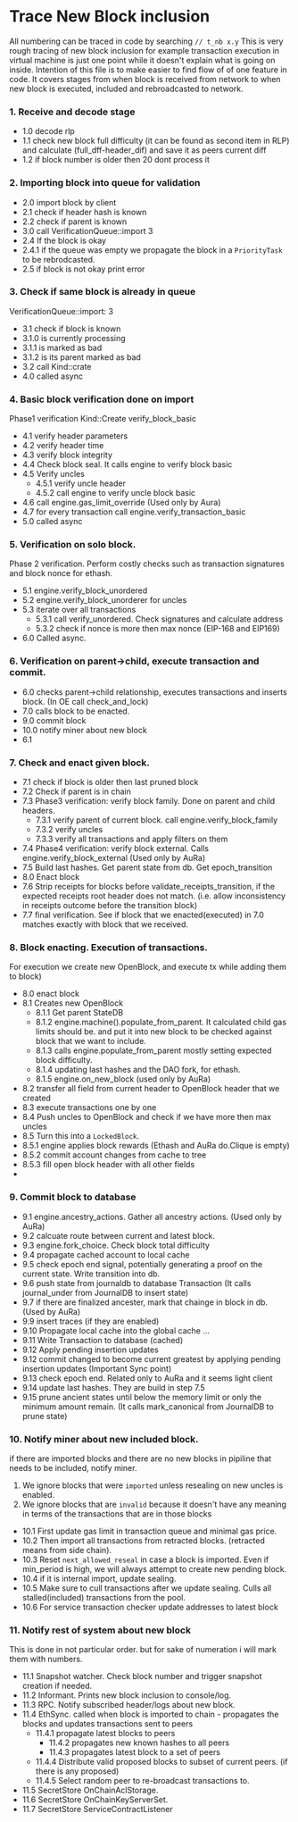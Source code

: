 # Trace New Block inclusion

All numbering can be traced in code by searching `// t_nb x.y`
This is very rough tracing of new block inclusion for example transaction execution in virtual machine is just one point while it doesn't explain what is going on inside. Intention of this file is to make easier to find flow of of one feature in code. It covers stages from when block is received from network to when new block is executed, included and rebroadcasted to network.  

### 1. Receive and decode stage
* 1.0 decode rlp
* 1.1 check new block full difficulty (it can be found as second item in RLP) and calculate (full_dff-header_dif) and save it as peers current diff
* 1.2 if block number is older then 20 dont process it

### 2. Importing block into queue for validation
* 2.0 import block by client
* 2.1 check if header hash is known
* 2.2 check if parent is known
* 3.0 call VerificationQueue::import 3
* 2.4 If the block is okay
* 2.4.1 if the queue was empty we propagate the block in a `PriorityTask` to be rebrodcasted.
* 2.5 if block is not okay print error 

### 3. Check if same block is already in queue
VerificationQueue::import: 3
* 3.1 check if block is known
* 3.1.0 is currently processing
* 3.1.1 is marked as bad
* 3.1.2 is its parent marked as bad
* 3.2 call Kind::crate
* 4.0 called async

### 4. Basic block verification done on import
Phase1 verification Kind::Create  verify_block_basic
* 4.1 verify header parameters
* 4.2 verify header time
* 4.3 verify block integrity
* 4.4 Check block seal. It calls engine to verify block basic
* 4.5 Verify uncles
  - 4.5.1 verify uncle header
  - 4.5.2 call engine to verify uncle block basic
* 4.6 call engine.gas_limit_override (Used only by Aura)
* 4.7 for every transaction call engine.verify_transaction_basic
* 5.0 called async

### 5. Verification on solo block.
Phase 2 verification. Perform costly checks such as transaction signatures and block nonce for ethash.
* 5.1 engine.verify_block_unordered
* 5.2 engine.verify_block_unorderer for uncles
* 5.3 iterate over all transactions
  * 5.3.1 call verify_unordered. Check signatures and calculate address
  * 5.3.2 check if nonce is more then max nonce (EIP-168 and EIP169)
* 6.0 Called async.

### 6. Verification on parent->child, execute transaction and commit.
* 6.0 checks parent->child relationship, executes transactions and inserts block. (In OE call check_and_lock)
* 7.0 calls block to be enacted.
* 9.0 commit block
* 10.0 notify miner about new block
* 6.1 

### 7. Check and enact given block. 
* 7.1 check if block is older then last pruned block
* 7.2 Check if parent is in chain
* 7.3 Phase3 verification: verify block family. Done on parent and child headers.
  * 7.3.1 verify parent of current block. call engine.verify_block_family
  * 7.3.2 verify uncles
  * 7.3.3 verify all transactions and apply filters on them
* 7.4 Phase4 verification: verify block external. Calls engine.verify_block_external (Used only by AuRa)
* 7.5 Build last hashes. Get parent state from db. Get epoch_transition
* 8.0 Enact block
* 7.6 Strip receipts for blocks before validate_receipts_transition, if the expected receipts root header does not match. (i.e. allow inconsistency in receipts outcome before the transition block)
* 7.7 final verification. See if block that we enacted(executed) in 7.0 matches exactly with block that we received.


### 8. Block enacting. Execution of transactions.

For execution we create new OpenBlock, and execute tx while adding them to block)

* 8.0 enact block
* 8.1 Creates new OpenBlock
  * 8.1.1 Get parent StateDB
  * 8.1.2 engine.machine().populate_from_parent. It calculated child gas limits should be. and put it into new block to be checked against block that we want to include.
  * 8.1.3 calls engine.populate_from_parent mostly setting expected block difficulty.
  * 8.1.4 updating last hashes and the DAO fork, for ethash.
  * 8.1.5 engine.on_new_block (used only by AuRa)
* 8.2 transfer all field from current header to OpenBlock header that we created
* 8.3 execute transactions one by one
* 8.4 Push uncles to OpenBlock and check if we have more then max uncles
* 8.5 Turn this into a `LockedBlock`.
* 8.5.1 engine applies block rewards (Ethash and AuRa do.Clique is empty)
* 8.5.2 commit account changes from cache to tree
* 8.5.3 fill open block header with all other fields
* 

### 9. Commit block to database
* 9.1 engine.ancestry_actions. Gather all ancestry actions. (Used only by AuRa)
* 9.2 calcuate route between current and latest block.
* 9.3 engine.fork_choice. Check block total difficulty
* 9.4 propagate cached account to local cache
* 9.5 check epoch end signal, potentially generating a proof on the current state. Write transition into db.
* 9.6 push state from journaldb to database Transaction (It calls journal_under from JournalDB to insert state)
* 9.7 if there are finalized ancester, mark that chainge in block in db. (Used by AuRa)
* 9.9 insert traces (if they are enabled)
* 9.10 Propagate local cache into the global cache ...
* 9.11 Write Transaction to database (cached)
* 9.12 Apply pending insertion updates
* 9.12 commit changed to become current greatest by applying pending insertion updates (Important Sync point)
* 9.13 check epoch end. Related only to AuRa and it seems light client
* 9.14 update last hashes. They are build in step 7.5
* 9.15 prune ancient states until below the memory limit or only the minimum amount remain. (It calls mark_canonical from JournalDB to prune state)

### 10. Notify miner about new included block.

if there are imported blocks and there are no new blocks in pipiline that needs to be included, notify miner.

1. We ignore blocks that were `imported` unless resealing on new uncles is enabled.
2. We ignore blocks that are `invalid` because it doesn't have any meaning in terms of the transactions that are in those blocks

* 10.1 First update gas limit in transaction queue and minimal gas price.
* 10.2 Then import all transactions from retracted blocks.  (retracted means from side chain).
* 10.3 Reset `next_allowed_reseal` in case a block is imported. Even if min_period is high, we will always attempt to create new pending block.
* 10.4 if it is internal import, update sealing.
* 10.5 Make sure to cull transactions after we update sealing. Culls all stalled(included) transactions from the pool.
* 10.6 For service transaction checker update addresses to latest block


### 11. Notify rest of system about new block

This is done in not particular order. but for sake of numeration i will mark them with numbers.

* 11.1 Snapshot watcher. Check block number and trigger snapshot creation if needed.
* 11.2 Informant. Prints new block inclusion to console/log.
* 11.3 RPC. Notify subscribed header/logs about new block.
* 11.4 EthSync. called when block is imported to chain - propagates the blocks and updates transactions sent to peers
  * 11.4.1 propagate latest blocks to peers
    * 11.4.2 propagates new known hashes to all peers
    * 11.4.3 propagates latest block to a set of peers
  * 11.4.4 Distribute valid proposed blocks to subset of current peers. (if there is any proposed)
  * 11.4.5 Select random peer to re-broadcast transactions to.
* 11.5 SecretStore OnChainAclStorage.
* 11.6 SecretStore OnChainKeyServerSet.
* 11.7 SecretStore ServiceContractListener